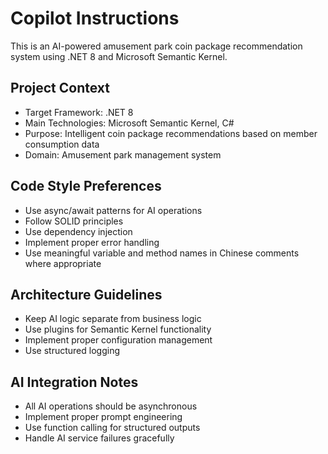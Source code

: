 # Copilot Instructions

<!-- Use this file to provide workspace-specific custom instructions to Copilot. For more details, visit https://code.visualstudio.com/docs/copilot/copilot-customization#_use-a-githubcopilotinstructionsmd-file -->

This is an AI-powered amusement park coin package recommendation system using .NET 8 and Microsoft Semantic Kernel.

## Project Context
- Target Framework: .NET 8
- Main Technologies: Microsoft Semantic Kernel, C#
- Purpose: Intelligent coin package recommendations based on member consumption data
- Domain: Amusement park management system

## Code Style Preferences
- Use async/await patterns for AI operations
- Follow SOLID principles
- Use dependency injection
- Implement proper error handling
- Use meaningful variable and method names in Chinese comments where appropriate

## Architecture Guidelines
- Keep AI logic separate from business logic
- Use plugins for Semantic Kernel functionality
- Implement proper configuration management
- Use structured logging

## AI Integration Notes
- All AI operations should be asynchronous
- Implement proper prompt engineering
- Use function calling for structured outputs
- Handle AI service failures gracefully
